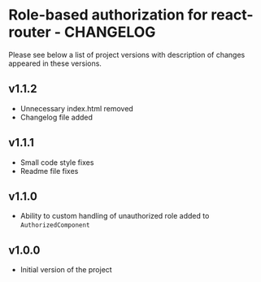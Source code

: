 # Role-based authorization for react-router - CHANGELOG

Please see below a list of project versions with description of changes appeared in these versions.

## v1.1.2

* Unnecessary index.html removed
* Changelog file added

## v1.1.1

* Small code style fixes
* Readme file fixes

## v1.1.0

* Ability to custom handling of unauthorized role added to `AuthorizedComponent`

## v1.0.0

* Initial version of the project
